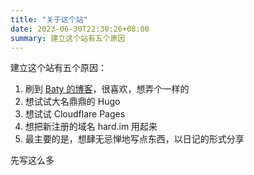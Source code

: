 ```yaml
---
title: "关于这个站"
date: 2023-06-30T22:30:26+08:00
summary: 建立这个站有五个原因
---
```


建立这个站有五个原因：

1. 刷到 [Baty 的博客](https://baty.net)，很喜欢，想弄个一样的
2. 想试试大名鼎鼎的 Hugo
3. 想试试 Cloudflare Pages
4. 想把新注册的域名 hard.im 用起来
5. 最主要的是，想肆无忌惮地写点东西，以日记的形式分享

先写这么多